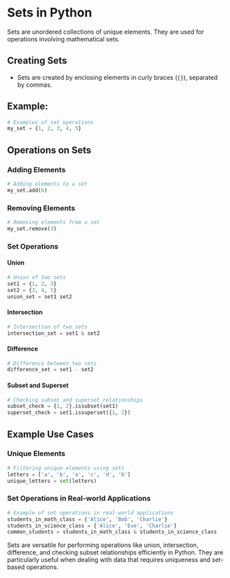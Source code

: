 # Sets in Python

Sets are unordered collections of unique elements. They are used for operations involving mathematical sets.

## Creating Sets
- Sets are created by enclosing elements in curly braces (`{}`), separated by commas.

## Example:
```python
# Examples of set operations
my_set = {1, 2, 3, 4, 5}
```

## Operations on Sets

### Adding Elements
```python
# Adding elements to a set
my_set.add(6)
```

### Removing Elements
```python
# Removing elements from a set
my_set.remove(3)
```

### Set Operations

#### Union
```python
# Union of two sets
set1 = {1, 2, 3}
set2 = {3, 4, 5}
union_set = set1 set2
```

#### Intersection
```python
# Intersection of two sets
intersection_set = set1 & set2
```

#### Difference
```python
# Difference between two sets
difference_set = set1 - set2
```

#### Subset and Superset
```python
# Checking subset and superset relationships
subset_check = {1, 2}.issubset(set1)
superset_check = set1.issuperset({1, 2})
```

## Example Use Cases

### Unique Elements
```python
# Filtering unique elements using sets
letters = ['a', 'b', 'a', 'c', 'd', 'b']
unique_letters = set(letters)
```

### Set Operations in Real-world Applications
```python
# Example of set operations in real-world applications
students_in_math_class = {'Alice', 'Bob', 'Charlie'}
students_in_science_class = {'Alice', 'Eve', 'Charlie'}
common_students = students_in_math_class & students_in_science_class
```

Sets are versatile for performing operations like union, intersection, difference, and checking subset relationships efficiently in Python. They are particularly useful when dealing with data that requires uniqueness and set-based operations.